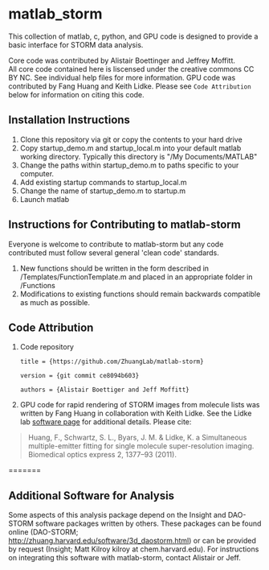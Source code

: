 # matlab_storm #
This collection of matlab, c, python, and GPU code is designed to provide a basic interface for STORM data analysis.

Core code was contributed by Alistair Boettinger and Jeffrey Moffitt.  
All core code contained here is liscensed under the creative commons CC BY NC.  See individual help files for more information.
GPU code was contributed by Fang Huang and Keith Lidke.   Please see `Code Attribution` below for information on citing this code. 

## Installation Instructions ##
1. Clone this repository via git or copy the contents to your hard drive
2. Copy startup_demo.m and startup_local.m into your default matlab working directory. Typically this directory is "/My Documents/MATLAB"
3. Change the paths within startup_demo.m to paths specific to your computer.
4. Add existing startup commands to startup_local.m
5. Change the name of startup_demo.m to startup.m
6. Launch matlab

## Instructions for Contributing to matlab-storm
Everyone is welcome to contribute to matlab-storm but any code contributed must follow several general 'clean code' standards.

1. New functions should be written in the form described in /Templates/FunctionTemplate.m and placed in an appropriate folder in /Functions
2. Modifications to existing functions should remain backwards compatible as much as possible.

## Code Attribution
1. Code repository
 
     `title = {https://github.com/ZhuangLab/matlab-storm}`

     `version = {git commit ce8094b603}`  

	`authors = {Alistair Boettiger and Jeff Moffitt}`


2. GPU code for rapid rendering of STORM images from molecule lists was written by Fang Huang in collaboration with Keith Lidke.  See the Lidke lab [software page](http://panda3.phys.unm.edu/~klidke/software.html) for additional details.  Please cite:
>  Huang, F., Schwartz, S. L., Byars, J. M. & Lidke, K. a Simultaneous multiple-emitter fitting for single molecule super-resolution imaging. Biomedical optics express 2, 1377–93 (2011).

=======
## Additional Software for Analysis
Some aspects of this analysis package depend on the Insight and DAO-STORM software packages written by others. These packages can be found online (DAO-STORM; http://zhuang.harvard.edu/software/3d_daostorm.html) or can be provided by request (Insight; Matt Kilroy kilroy at chem.harvard.edu). For instructions on integrating this software with matlab-storm, contact Alistair or Jeff. 
